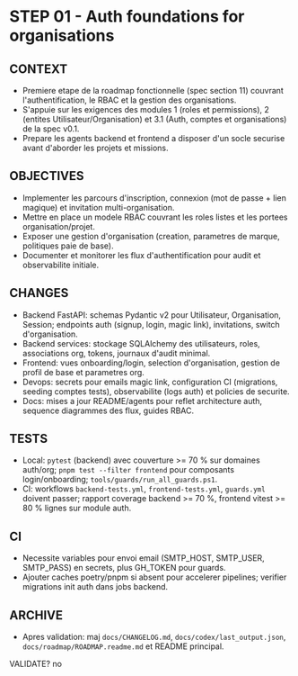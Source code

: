 # STEP 01 - Auth foundations for organisations

## CONTEXT

* Premiere etape de la roadmap fonctionnelle (spec section 11) couvrant l'authentification, le RBAC et la gestion des organisations.
* S'appuie sur les exigences des modules 1 (roles et permissions), 2 (entites Utilisateur/Organisation) et 3.1 (Auth, comptes et organisations) de la spec v0.1.
* Prepare les agents backend et frontend a disposer d'un socle securise avant d'aborder les projets et missions.

## OBJECTIVES

* Implementer les parcours d'inscription, connexion (mot de passe + lien magique) et invitation multi-organisation.
* Mettre en place un modele RBAC couvrant les roles listes et les portees organisation/projet.
* Exposer une gestion d'organisation (creation, parametres de marque, politiques paie de base).
* Documenter et monitorer les flux d'authentification pour audit et observabilite initiale.

## CHANGES

* Backend FastAPI: schemas Pydantic v2 pour Utilisateur, Organisation, Session; endpoints auth (signup, login, magic link), invitations, switch d'organisation.
* Backend services: stockage SQLAlchemy des utilisateurs, roles, associations org, tokens, journaux d'audit minimal.
* Frontend: vues onboarding/login, selection d'organisation, gestion de profil de base et parametres org.
* Devops: secrets pour emails magic link, configuration CI (migrations, seeding comptes tests), observabilite (logs auth) et policies de securite.
* Docs: mises a jour README/agents pour reflet architecture auth, sequence diagrammes des flux, guides RBAC.

## TESTS

* Local: `pytest` (backend) avec couverture >= 70 % sur domaines auth/org; `pnpm test --filter frontend` pour composants login/onboarding; `tools/guards/run_all_guards.ps1`.
* CI: workflows `backend-tests.yml`, `frontend-tests.yml`, `guards.yml` doivent passer; rapport coverage backend >= 70 %, frontend vitest >= 80 % lignes sur module auth.

## CI

* Necessite variables pour envoi email (SMTP_HOST, SMTP_USER, SMTP_PASS) en secrets, plus GH_TOKEN pour guards.
* Ajouter caches poetry/pnpm si absent pour accelerer pipelines; verifier migrations init auth dans jobs backend.

## ARCHIVE

* Apres validation: maj `docs/CHANGELOG.md`, `docs/codex/last_output.json`, `docs/roadmap/ROADMAP.readme.md` et README principal.

VALIDATE? no
